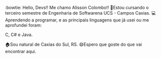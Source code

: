 :bowtie: Hello, Devs!!
Me chamo Alisson Colombo!!
📖Estou cursando o terceiro semestre de Engenharia de Softwarena UCS - Campos Caxias.
:computer:Aprendendo a programar, e as principais linguagens que já usei ou me aprofundei foram: 

C, C# e Java.

🏠Sou natural de Caxias do Sul, RS.
😄Espero que goste do que vai encontrar aqui.
